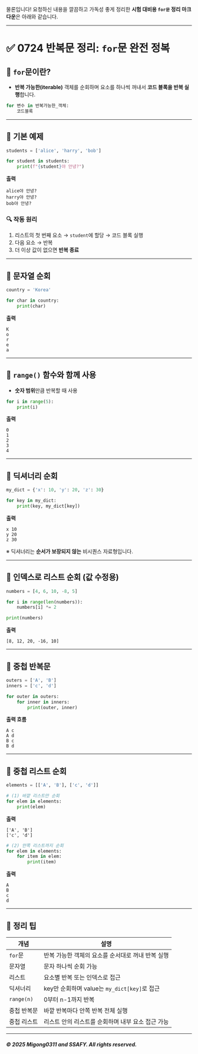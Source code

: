 물론입니다! 요청하신 내용을 깔끔하고 가독성 좋게 정리한 **시험 대비용 `for문` 정리 마크다운**은 아래와 같습니다.

---

# ✅ 0724 반복문 정리: `for`문 완전 정복

## 📌 `for`문이란?

* **반복 가능한(iterable)** 객체를 순회하며 요소를 하나씩 꺼내서 **코드 블록을 반복 실행**합니다.

```python
for 변수 in 반복가능한_객체:
    코드블록
```

---

## 🔸 기본 예제

```python
students = ['alice', 'harry', 'bob']

for student in students:
    print(f"{student}야 안녕?")
```

**출력**

```
alice야 안녕?
harry야 안녕?
bob야 안녕?
```

### 🔍 작동 원리

1. 리스트의 첫 번째 요소 → `student`에 할당 → 코드 블록 실행
2. 다음 요소 → 반복
3. 더 이상 값이 없으면 **반복 종료**

---

## 🔸 문자열 순회

```python
country = 'Korea'

for char in country:
    print(char)
```

**출력**

```
K
o
r
e
a
```

---

## 🔸 `range()` 함수와 함께 사용

* **숫자 범위**만큼 반복할 때 사용

```python
for i in range(5):
    print(i)
```

**출력**

```
0
1
2
3
4
```

---

## 🔸 딕셔너리 순회

```python
my_dict = {'x': 10, 'y': 20, 'z': 30}

for key in my_dict:
    print(key, my_dict[key])
```

**출력**

```
x 10
y 20
z 30
```

※ 딕셔너리는 **순서가 보장되지 않는** 비시퀀스 자료형입니다.

---

## 🔸 인덱스로 리스트 순회 (값 수정용)

```python
numbers = [4, 6, 10, -8, 5]

for i in range(len(numbers)):
    numbers[i] *= 2

print(numbers)
```

**출력**

```
[8, 12, 20, -16, 10]
```

---

## 🔸 중첩 반복문

```python
outers = ['A', 'B']
inners = ['c', 'd']

for outer in outers:
    for inner in inners:
        print(outer, inner)
```

**출력 흐름**

```
A c
A d
B c
B d
```

---

## 🔸 중첩 리스트 순회

```python
elements = [['A', 'B'], ['c', 'd']]

# (1) 바깥 리스트만 순회
for elem in elements:
    print(elem)
```

**출력**

```
['A', 'B']
['c', 'd']
```

```python
# (2) 안쪽 리스트까지 순회
for elem in elements:
    for item in elem:
        print(item)
```

**출력**

```
A
B
c
d
```

---

## 📎 정리 팁

| 개념         | 설명                                  |
| ---------- | ----------------------------------- |
| `for`문     | 반복 가능한 객체의 요소를 순서대로 꺼내 반복 실행        |
| 문자열        | 문자 하나씩 순회 가능                        |
| 리스트        | 요소별 반복 또는 인덱스로 접근                   |
| 딕셔너리       | key만 순회하며 value는 `my_dict[key]`로 접근 |
| `range(n)` | 0부터 n-1까지 반복                        |
| 중첩 반복문     | 바깥 반복마다 안쪽 반복 전체 실행                 |
| 중첩 리스트     | 리스트 안의 리스트를 순회하며 내부 요소 접근 가능        |

---




##### © 2025 Migong0311 and SSAFY. All rights reserved.


